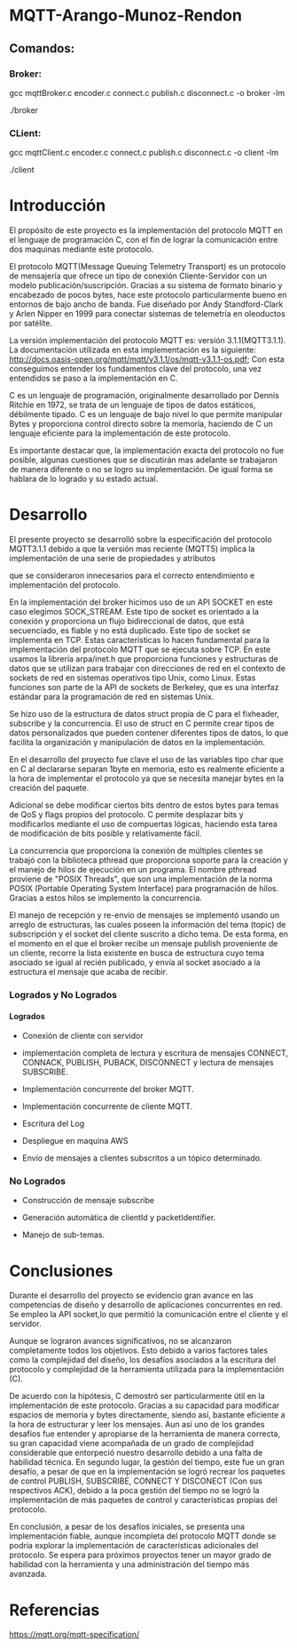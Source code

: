 # MQTT-Arango-Munoz-Rendon 


## Comandos: 


### Broker: 


gcc mqttBroker.c encoder.c connect.c publish.c disconnect.c -o broker -lm 


./broker 


### CLient: 


gcc mqttClient.c encoder.c connect.c publish.c disconnect.c -o client -lm 


./client 


<h1>Introducción</h1> 

El propósito de este proyecto es la implementación del protocolo MQTT en el lenguaje de programación C, con el fin de lograr la comunicación entre dos maquinas mediante este protocolo. 

El protocolo MQTT(Message Queuing Telemetry Transport) es un protocolo de mensajería que ofrece un tipo de conexión Cliente-Servidor con un modelo publicación/suscripción. Gracias a su sistema de formato binario y encabezado de pocos bytes, hace este protocolo particularmente bueno en entornos de bajo ancho de banda. Fue diseñado por Andy Standford-Clark y Arlen Nipper en 1999 para conectar sistemas de telemetría en oleoductos por satélite.  

La versión implementación del protocolo MQTT es: versión 3.1.1(MQTT3.1.1). La documentación utilizada en esta implementación es la siguiente: http://docs.oasis-open.org/mqtt/mqtt/v3.1.1/os/mqtt-v3.1.1-os.pdf; Con esta conseguimos entender los fundamentos clave del protocolo, una vez entendidos se paso a la implementación en C. 

C es un lenguaje de programación, originalmente desarrollado por Dennis Ritchie en 1972, se trata de un lenguaje de tipos de datos estáticos, débilmente tipado. C es un lenguaje de bajo nivel lo que permite manipular Bytes y proporciona control directo sobre la memoria, haciendo de C un lenguaje eficiente para la implementación de este protocolo.  

Es importante destacar que, la implementación exacta del protocolo no fue posible, algunas cuestiones que se discutirán mas adelante se trabajaron de manera diferente o no se logro su implementación. De igual forma se hablara de lo logrado y su estado actual. 


<h1>Desarrollo</h1> 

El presente proyecto se desarrolló sobre la especificación del protocolo MQTT3.1.1 debido a que la versión mas reciente (MQTT5) implica la implementación de una serie de propiedades y atributos  

que se consideraron innecesarios para el correcto entendimiento e implementación del protocolo. 


En la implementación del broker hicimos uso de un API SOCKET en este caso elegimos SOCK_STREAM. Este tipo de socket es orientado a la conexión y proporciona un flujo bidireccional de datos, que está secuenciado, es fiable y no está duplicado. Este tipo de socket se implementa en TCP. Estas características lo hacen fundamental para la implementación del protocolo MQTT que se ejecuta sobre TCP. En este usamos la librería arpa/inet.h que proporciona funciones y estructuras de datos que se utilizan para trabajar con direcciones de red en el contexto de sockets de red en sistemas operativos tipo Unix, como Linux. Estas funciones son parte de la API de sockets de Berkeley, que es una interfaz estándar para la programación de red en sistemas Unix. 


Se hizo uso de la estructura de datos struct propia de C para el fixheader, subscribe y la concurrencia. El uso de struct en C permite crear tipos de datos personalizados que pueden contener diferentes tipos de datos, lo que facilita la organización y manipulación de datos en la implementación. 


En el desarrollo del proyecto fue clave el uso de las variables tipo char que en C al declararse separan 1byte en memoria, esto es realmente eficiente a la hora de implementar el protocolo ya que se necesita manejar bytes en la creación del paquete. 

Adicional se debe modificar ciertos bits dentro de estos bytes para temas de QoS y flags propios del protocolo. C permite desplazar bits y modificarlos mediante el uso de compuertas lógicas, haciendo esta tarea de modificación de bits posible y relativamente fácil.  


La concurrencia que proporciona la conexión de múltiples clientes se trabajó con la biblioteca pthread que proporciona soporte para la creación y el manejo de hilos de ejecución en un programa. El nombre pthread proviene de "POSIX Threads", que son una implementación de la norma POSIX (Portable Operating System Interface) para programación de hilos. Gracias a estos hilos se implemento la concurrencia. 


El manejo de recepción y re-envío de mensajes se implementó usando un arreglo de estructuras, las cuales poseen la información del tema (topic) de subscripción y el socket del cliente suscrito a dicho tema. De esta forma, en el momento en el que el broker recibe un mensaje publish proveniente de un cliente, recorre la lista existente en busca de estructura cuyo tema asociado se igual al recién publicado, y envía al socket asociado a la estructura el mensaje que acaba de recibir. 



### Logrados y No Logrados 


#### Logrados 


- Conexión de cliente con servidor 


- implementación completa de lectura y escritura de mensajes CONNECT, CONNACK, PUBLISH, PUBACK, DISCONNECT y lectura de mensajes SUBSCRIBE. 


- Implementación concurrente del broker MQTT. 


- Implementación concurrente de cliente MQTT. 


- Escritura del Log 


- Despliegue en maquina AWS 


- Envío de mensajes a clientes subscritos a un tópico determinado. 



### No Logrados 


- Construcción de mensaje subscribe 


- Generación automática de clientId y packetIdentifier.

- Manejo de sub-temas.



<h1>Conclusiones</h1> 

Durante el desarrollo del proyecto se evidencio gran avance en las competencias de diseño y desarrollo de aplicaciones concurrentes en red. Se empleo la API socket,lo que permitió la comunicación entre el cliente y el servidor. 

Aunque se lograron avances significativos, no se alcanzaron completamente todos los objetivos. Esto debido a varios factores tales como la complejidad del diseño, los desafíos asociados a la escritura del protocolo y complejidad de la herramienta utilizada para la implementación (C). 


De acuerdo con la hipótesis, C demostró ser particularmente útil en la implementación de este protocolo. Gracias a su capacidad para modificar espacios de memoria y bytes directamente, siendo así, bastante eficiente a la hora de estructurar y leer los mensajes. Aun así uno de los grandes desafíos fue entender y apropiarse de la herramienta de manera correcta, su gran capacidad viene acompañada de un grado de complejidad considerable que entorpeció nuestro desarrollo debido a una falta de habilidad técnica. En segundo lugar, la gestión del tiempo, este fue un gran desafío, a pesar de que en la implementación se logró recrear los paquetes de control PUBLISH, SUBSCRIBE, CONNECT Y DISCONECT (Con sus respectivos ACK), debido a la poca gestión del tiempo no se logró la implementación de más paquetes de control y características propias del protocolo. 


En conclusión, a pesar de los desafíos iniciales, se presenta una implementación fiable, aunque incompleta del protocolo MQTT donde se podría explorar la implementación de características adicionales del protocolo. Se espera para próximos proyectos tener un mayor grado de habilidad con la herramienta y una administración del tiempo más avanzada. 


<h1>Referencias</h1> 

https://mqtt.org/mqtt-specification/ 